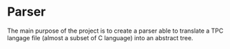 # Parser

The main purpose of the project is to create a parser able to translate a TPC langage file (almost a subset of C language) into an abstract tree.
